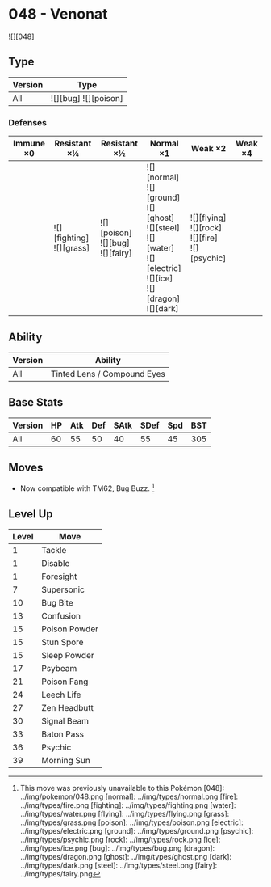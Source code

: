 # 048 - Venonat
![][048]

## Type

Version | Type
---     | ---
All     | ![][bug]  ![][poison]

### Defenses

Immune ×0 | Resistant ×¼                    | Resistant ×½                              | Normal ×1                                                                                                                         | Weak ×2                                                   | Weak ×4
---       | ---                             | ---                                       | ---                                                                                                                               | ---                                                       | ---
&nbsp;    | ![][fighting]<br>![][grass]<br> | ![][poison]<br>![][bug]<br>![][fairy]<br> | ![][normal]<br>![][ground]<br>![][ghost]<br>![][steel]<br>![][water]<br>![][electric]<br>![][ice]<br>![][dragon]<br>![][dark]<br> | ![][flying]<br>![][rock]<br>![][fire]<br>![][psychic]<br> | &nbsp;

## Ability

Version | Ability
---     | ---
All     | Tinted Lens / Compound Eyes

## Base Stats

Version | HP  | Atk | Def | SAtk | SDef | Spd | BST
---     | --- | --- | --- | ---  | ---  | --- | ---
All     | 60  | 55  | 50  | 40   | 55   | 45  | 305

## Moves

 - Now compatible with TM62, Bug Buzz. [^1]

## Level Up

Level | Move
---   | ---
1     | Tackle
1     | Disable
1     | Foresight
7     | Supersonic
10    | Bug Bite
13    | Confusion
15    | Poison Powder
15    | Stun Spore
15    | Sleep Powder
17    | Psybeam
21    | Poison Fang
24    | Leech Life
27    | Zen Headbutt
30    | Signal Beam
33    | Baton Pass
36    | Psychic
39    | Morning Sun

[^1]: This move was previously unavailable to this Pokémon
[048]: ../img/pokemon/048.png
[normal]: ../img/types/normal.png
[fire]: ../img/types/fire.png
[fighting]: ../img/types/fighting.png
[water]: ../img/types/water.png
[flying]: ../img/types/flying.png
[grass]: ../img/types/grass.png
[poison]: ../img/types/poison.png
[electric]: ../img/types/electric.png
[ground]: ../img/types/ground.png
[psychic]: ../img/types/psychic.png
[rock]: ../img/types/rock.png
[ice]: ../img/types/ice.png
[bug]: ../img/types/bug.png
[dragon]: ../img/types/dragon.png
[ghost]: ../img/types/ghost.png
[dark]: ../img/types/dark.png
[steel]: ../img/types/steel.png
[fairy]: ../img/types/fairy.png
